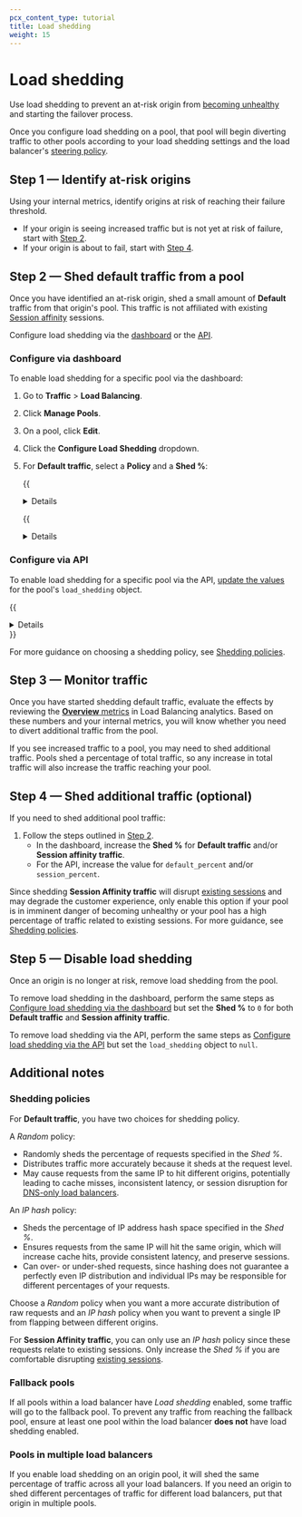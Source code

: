 ```yaml
---
pcx_content_type: tutorial
title: Load shedding
weight: 15
---
```


# Load shedding

Use load shedding to prevent an at-risk origin from [becoming unhealthy](/load-balancing/understand-basics/health-details/) and starting the failover process.

Once you configure load shedding on a pool, that pool will begin diverting traffic to other pools according to your load shedding settings and the load balancer's [steering policy](/load-balancing/understand-basics/traffic-steering/steering-policies/).

## Step 1 — Identify at-risk origins

Using your internal metrics, identify origins at risk of reaching their failure threshold.

* If your origin is seeing increased traffic but is not yet at risk of failure, start with [Step 2](#step-2--shed-default-traffic-from-a-pool).
* If your origin is about to fail, start with [Step 4](#step-4--shed-additional-traffic-optional).

## Step 2 — Shed default traffic from a pool

Once you have identified an at-risk origin, shed a small amount of **Default** traffic from that origin's pool. This traffic is not affiliated with existing [Session affinity](/load-balancing/understand-basics/session-affinity/) sessions.

Configure load shedding via the [dashboard](#configure-via-dashboard) or the [API](#configure-via-api).

### Configure via dashboard

To enable load shedding for a specific pool via the dashboard:

1. Go to **Traffic** > **Load Balancing**.
2. Click **Manage Pools**.
3. On a pool, click **Edit**.
4. Click the **Configure Load Shedding** dropdown.
5. For **Default traffic**, select a **Policy** and a **Shed %**:

     {{<details header="Policy options">}}

          When shedding <strong>Default traffic</strong>, you have two <strong>Policy</strong> options:

    * **Random**: Randomly sheds the percentage of requests specified in the *Shed %*. Distributes traffic more accurately, but may cause requests from the same IP to hit different origins.
    * **IP hash**: Sheds the percentage of IP address hash space specified in the *Shed %*. Ensures requests from the same IP will hit the same origin, but may shed a significantly higher or lower percentage of requests.

    For more guidance on choosing a policy, refer to [Shedding policies](#shedding-policies).

     </div>
     </details>

     {{<details header="Shed %">}}

     When choosing a **Shed %**, start with a small percentage and increase gradually. Particularly if you choose the [IP hash shedding policy](#shedding-policies), you might shed more traffic than expected.

     </div>
     </details>

### Configure via API

To enable load shedding for a specific pool via the API, [update the values](/api/operations/account-load-balancer-pools-update-pool) for the pool's `load_shedding` object.

{{<details header="Example request">}}

```json
---
header: Request
---
curl -X PATCH "https://api.cloudflare.com/client/v4/accounts/{account-id}/load_balancers/pools/{pool-id}" \
     -H "X-Auth-Email: user@example.com" \
     -H "X-Auth-Key: REDACTED" \
     -H "Content-Type: application/json" \
     --data-binary '{
         "load_shedding": {
             "default_percent": 20,
             "default_policy": "random",
             "session_percent": 0,
             "session_policy": "hash"
         }
     }'
```

{{</details>}}

For more guidance on choosing a shedding policy, see [Shedding policies](#shedding-policies).

## Step 3 — Monitor traffic

Once you have started shedding default traffic, evaluate the effects by reviewing the [**Overview** metrics](/load-balancing/reference/load-balancing-analytics/) in Load Balancing analytics. Based on these numbers and your internal metrics, you will know whether you need to divert additional traffic from the pool.

If you see increased traffic to a pool, you may need to shed additional traffic. Pools shed a percentage of total traffic, so any increase in total traffic will also increase the traffic reaching your pool.

## Step 4 — Shed additional traffic (optional)

If you need to shed additional pool traffic:

1. Follow the steps outlined in [Step 2](#step-2--shed-default-traffic-from-a-pool).
    * In the dashboard, increase the **Shed %** for **Default traffic** and/or **Session affinity traffic**.
    * For the API, increase the value for `default_percent` and/or `session_percent`.

Since shedding **Session Affinity traffic** will disrupt [existing sessions](/load-balancing/understand-basics/session-affinity/) and may degrade the customer experience, only enable this option if your pool is in imminent danger of becoming unhealthy or your pool has a high percentage of traffic related to existing sessions. For more guidance, see [Shedding policies](#shedding-policies).

## Step 5 — Disable load shedding

Once an origin is no longer at risk, remove load shedding from the pool.

To remove load shedding in the dashboard, perform the same steps as [Configure load shedding via the dashboard](#configure-via-dashboard) but set the **Shed %** to `0` for both **Default traffic** and **Session affinity traffic**.

To remove load shedding via the API, perform the same steps as [Configure load shedding via the API](#configure-via-api) but set the `load_shedding` object to `null`.

## Additional notes

### Shedding policies

For **Default traffic**, you have two choices for shedding policy.

A *Random* policy:

* Randomly sheds the percentage of requests specified in the *Shed %*.
* Distributes traffic more accurately because it sheds at the request level.
* May cause requests from the same IP to hit different origins, potentially leading to cache misses, inconsistent latency, or session disruption for [DNS-only load balancers](/load-balancing/understand-basics/proxy-modes/#dns-only-load-balancing).

An *IP hash* policy:

* Sheds the percentage of IP address hash space specified in the *Shed %*.
* Ensures requests from the same IP will hit the same origin, which will increase cache hits, provide consistent latency, and preserve sessions.
* Can over- or under-shed requests, since hashing does not guarantee a perfectly even IP distribution and individual IPs may be responsible for different percentages of your requests.

Choose a *Random* policy when you want a more accurate distribution of raw requests and an *IP hash* policy when you want to prevent a single IP from flapping between different origins.

For **Session Affinity traffic**, you can only use an *IP hash* policy since these requests relate to existing sessions. Only increase the *Shed %* if you are comfortable disrupting [existing sessions](/load-balancing/understand-basics/session-affinity/).

### Fallback pools

If all pools within a load balancer have *Load shedding* enabled, some traffic will go to the fallback pool. To prevent any traffic from reaching the fallback pool, ensure at least one pool within the load balancer **does not** have load shedding enabled.

### Pools in multiple load balancers

If you enable load shedding on an origin pool, it will shed the same percentage of traffic across all your load balancers. If you need an origin to shed different percentages of traffic for different load balancers, put that origin in multiple pools.
